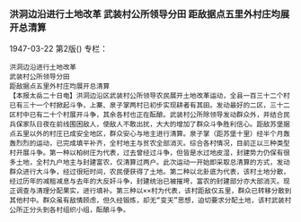### 洪洞边沿进行土地改革  武装村公所领导分田  距敌据点五里外村庄均展开总清算

1947-03-22
第2版()
专栏：

    洪洞边沿进行土地改革
    武装村公所领导分田
    距敌据点五里外村庄均展开总清算
    【本报太岳二十日电】洪洞边沿区武装村公所领导农民展开土地改革运动，全县一百三十二个村已有三十一个村掀起斗争，上寨、泉子掌两村已初步实现耕者有其田。发动最好的二区，三十二区村中已有二十个村展开斗争，其余各村也正在酝酿。武装村公所除领导发动群众外，并结合民兵保家队日夜在前线围困敌人，使敌人不敢出扰，大大的增加了群众斗争胜利信心。距敌苏堡据点五里以外的村庄已成安全地区，群众安心与地主进行清算。泉子掌（距苏堡十里）经半个月轰轰烈烈的运动，已完成填平补齐，全村地主与贫农全部消灭。综合各村情况，目前正以三种类型村开展斗争。第一种以柏树庄为代表，过去曾经过斗争，但皆是水过地皮湿，封建势力仍保有很多土地，全村九户地主与封建富农，仅清算过两户。此次运动一开始即采取总清算的方式，发动群众进行大斗争，经过很短时间，农民便获得了土地。第二种以北卦底为代表，该村土地分散，经过历年的减租减息与去年的大反奸斗争，封建统治已被摧垮，富农的封建部分亦大部消灭。现正调查与清理分配果实，进行填补。第三种以××村为代表，该村距敌仅五里，群众已转移分散到其他村中。群众虽有敌情顾虑，但久经锻炼，却无“变天”思想，迫切要求分配土地，该村武装村公所正分头到各村组织小组，酝酿斗争。
